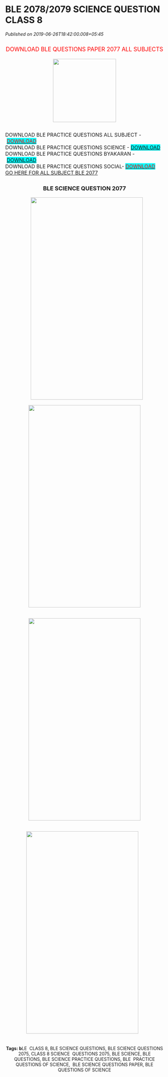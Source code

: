 # BLE 2078/2079 SCIENCE QUESTION CLASS 8

*Published on 2019-06-26T18:42:00.008+05:45*

<div class="separator" style="clear: both; text-align: center;">
</div>

<h2 style="clear: both; text-align: center;">
<span style="font-size: large;"><div style="font-size: medium; font-weight: 400;">
<span style="color: red; font-size: large;">DOWNLOAD BLE QUESTIONS PAPER 2077 ALL SUBJECTS</span></div>
<div style="font-size: medium; font-weight: 400;">
<br /></div>
<div style="font-size: medium; font-weight: 400;">
<span style="color: red; font-size: large;"><a href="https://drive.google.com/open?id=17gWdKX8jOrq6H2tp1WbtJOvxELCoHB0y" target="_blank"><img border="0" data-original-height="256" data-original-width="256" height="200" src="https://blogger.googleusercontent.com/img/b/R29vZ2xl/AVvXsEj_zvoG_n9LukAXDghNN4lqok6OkuK3vClO_GfXFDtlJtieWyfdzj8Umi3kflGbcpICyvrtK3O6npiiT4qnot8-UXgZojkXFWmowhtTJov2gYWPFIR0Ycjyo3zmNT7e8zSsoApOlRx0o6g/s200/Blue+Download+Folder.ico" width="200" /></a></span></div><div style="font-size: medium; font-weight: 400;"></div>
</span></h2><h2 style="clear: both; text-align: center;"><span style="font-size: large;"><div style="font-size: medium; font-weight: 400; text-align: left;">DOWNLOAD BLE PRACTICE QUESTIONS ALL SUBJECT - <a href="https://nepaliessaybook.blogspot.com/2019/06/ble-2076-practice-questions.html" target="_blank"><span style="background-color: #01ffff; color: red;">DOWNLOAD</span></a></div><div style="font-size: medium; font-weight: 400; text-align: left;">DOWNLOAD BLE PRACTICE QUESTIONS SCIENCE - <span style="background-color: #01ffff; color: red;"><a href="https://nepaliessaybook.blogspot.com/2019/06/ble-2075-science-question-class-8.html" target="_blank">DOWNLOAD</a></span></div><div style="font-size: medium; font-weight: 400; text-align: left;">DOWNLOAD BLE PRACTICE QUESTIONS BYAKARAN - <span style="background-color: #01ffff; color: red;"><a href="https://nepaliessaybook.blogspot.com/2019/03/download-nepali-byakaran-practice.html" target="_blank">DOWNLOAD</a></span></div><div style="font-size: medium; font-weight: 400; text-align: left;">DOWNLOAD BLE PRACTICE QUESTIONS SOCIAL- <a href="https://nepaliessaybook.blogspot.com/2019/06/ble-2075-social-studies-question.html" target="_blank"><span style="background-color: #01ffff; color: red;">DOWNLOAD</span></a></div><div style="font-size: medium; font-weight: 400; text-align: left;"><a href="https://nepaliessaybook.blogspot.com/search/label/BLE%20PRACTICE%202076" target="_blank">GO HERE FOR ALL SUBJECT BLE 2077</a></div></span></h2>
<h2 style="clear: both; text-align: center;">
<span style="font-size: large;">BLE SCIENCE QUESTION 2077</span></h2>
<div class="separator" style="clear: both; text-align: center;">
<a href="https://blogger.googleusercontent.com/img/b/R29vZ2xl/AVvXsEhYHrOsnFHIormm1s78KQURFHknK_KuooBxoX_J2wD-6hdnmCRM5oZfms6MCuyOOw3yiEpeAOsSQM-Fhja-IrBUsZcfsg9WlF1PN2snEYZMxEoE81mCORs8pxZwGAFGGaEiGl5FxzHLg1M/s1600/Science+2075.jpg" style="clear: right; margin-bottom: 1em; margin-left: 1em;"><img border="0" data-original-height="1600" data-original-width="894" height="640" src="https://blogger.googleusercontent.com/img/b/R29vZ2xl/AVvXsEhYHrOsnFHIormm1s78KQURFHknK_KuooBxoX_J2wD-6hdnmCRM5oZfms6MCuyOOw3yiEpeAOsSQM-Fhja-IrBUsZcfsg9WlF1PN2snEYZMxEoE81mCORs8pxZwGAFGGaEiGl5FxzHLg1M/s640/Science+2075.jpg" width="356" /></a></div>
<div class="separator" style="clear: both; text-align: center;">
<br /></div>
<div class="separator" style="clear: both; text-align: center;">
<a href="https://blogger.googleusercontent.com/img/b/R29vZ2xl/AVvXsEhRhlIjflL7JXSL1u3BcVkVIulLHUnh6Uqjsym6vQaOt-OXUMedQPJ4MQoCoqaddQ0yXZsrveRTtaT7AFsK3W-rBiXwkN4Wf-sdOpukZdVtQyiTZ9BGnJlZQqmnZDuRSoc0gAwF86JWWiI/s1600/science+2075+2.jpg" style="margin-left: 1em; margin-right: 1em;"><img border="0" data-original-height="1600" data-original-width="894" height="640" src="https://blogger.googleusercontent.com/img/b/R29vZ2xl/AVvXsEhRhlIjflL7JXSL1u3BcVkVIulLHUnh6Uqjsym6vQaOt-OXUMedQPJ4MQoCoqaddQ0yXZsrveRTtaT7AFsK3W-rBiXwkN4Wf-sdOpukZdVtQyiTZ9BGnJlZQqmnZDuRSoc0gAwF86JWWiI/s640/science+2075+2.jpg" width="356" /></a></div>
<div class="separator" style="clear: both; text-align: center;">
<br /></div>
<br />
<div class="separator" style="clear: both; text-align: center;">
<a href="https://blogger.googleusercontent.com/img/b/R29vZ2xl/AVvXsEgggRpeHRGiO9dEaf_QjCbVEz2QQn1O3K5sMBGCGVuTZoO6LQGNDKcF7nPWhkt_VOBfDFNodPd39OYRkCmIq3tqUBRwsLETY5gM1w__OieY_vYrZI3EZxdIOz17ck047cBZqe21Q0gPa5I/s1600/science+2075+3.jpg" style="margin-left: 1em; margin-right: 1em;"><img border="0" data-original-height="1600" data-original-width="894" height="640" src="https://blogger.googleusercontent.com/img/b/R29vZ2xl/AVvXsEgggRpeHRGiO9dEaf_QjCbVEz2QQn1O3K5sMBGCGVuTZoO6LQGNDKcF7nPWhkt_VOBfDFNodPd39OYRkCmIq3tqUBRwsLETY5gM1w__OieY_vYrZI3EZxdIOz17ck047cBZqe21Q0gPa5I/s640/science+2075+3.jpg" width="356" /></a></div>
<br />
<div class="separator" style="clear: both; text-align: center;">
<a href="https://blogger.googleusercontent.com/img/b/R29vZ2xl/AVvXsEja0AGea31V8CDf4MGuweUCk5fBLny2WdJf4nxhyphenhyphenMv_rt8PhsfUIadSqcpkrKotpNHQZp650kP6FWtYq8VcwqIRlbaM4mTpoJ2UOE-ILTWo2gcwPFaWEyQ8BQi4fxI0CeA-k3Aej0HRfIg/s1600/science+2075+4.jpg" style="margin-left: 1em; margin-right: 1em;"><br /><img border="0" data-original-height="1600" data-original-width="894" height="640" src="https://blogger.googleusercontent.com/img/b/R29vZ2xl/AVvXsEja0AGea31V8CDf4MGuweUCk5fBLny2WdJf4nxhyphenhyphenMv_rt8PhsfUIadSqcpkrKotpNHQZp650kP6FWtYq8VcwqIRlbaM4mTpoJ2UOE-ILTWo2gcwPFaWEyQ8BQi4fxI0CeA-k3Aej0HRfIg/s640/science+2075+4.jpg" width="356" /></a></div>
<br />
<div>
<span style="font-size: large;"><br /></span></div>
<div class="separator" style="clear: both; text-align: center;">
<b style="text-align: left;">Tags: b</b><span style="text-align: left;">LE  CLASS 8, BLE SCIENCE QUESTIONS, BLE SCIENCE QUESTIONS 2075, CLASS 8 SCIENCE  QUESTIONS 2075, BLE SCIENCE, BLE QUESTIONS, BLE SCIENCE PRACTICE QUESTIONS, BLE  PRACTICE QUESTIONS OF SCIENCE,  BLE SCIENCE QUESTIONS PAPER, BLE QUESTIONS OF SCIENCE</span></div>
<br />
<br />